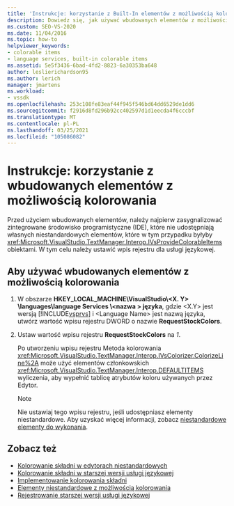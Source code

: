 ```yaml
---
title: 'Instrukcje: korzystanie z Built-In elementów z możliwością kolorowania | Microsoft Docs'
description: Dowiedz się, jak używać wbudowanych elementów z możliwością kolorowania w zintegrowanym środowisku programistycznym (IDE) programu Visual Studio dla usługi językowej.
ms.custom: SEO-VS-2020
ms.date: 11/04/2016
ms.topic: how-to
helpviewer_keywords:
- colorable items
- language services, built-in colorable items
ms.assetid: 5e5f3436-6bad-4fd2-8823-6a30353ba648
author: leslierichardson95
ms.author: lerich
manager: jmartens
ms.workload:
- vssdk
ms.openlocfilehash: 253c108fe83eaf44f945f546bd64dd6529de1dd6
ms.sourcegitcommit: f2916d8fd296b92cc402597d1d1eecda4f6cccbf
ms.translationtype: MT
ms.contentlocale: pl-PL
ms.lasthandoff: 03/25/2021
ms.locfileid: "105086082"
---
```

# <a name="how-to-use-built-in-colorable-items"></a>Instrukcje: korzystanie z wbudowanych elementów z możliwością kolorowania
Przed użyciem wbudowanych elementów, należy najpierw zasygnalizować zintegrowane środowisko programistyczne (IDE), które nie udostępniają własnych niestandardowych elementów, które w tym przypadku byłyby <xref:Microsoft.VisualStudio.TextManager.Interop.IVsProvideColorableItems> obiektami. W tym celu należy ustawić wpis rejestru dla usługi językowej.

## <a name="to-use-built-in-colorable-items"></a>Aby używać wbudowanych elementów z możliwością kolorowania

1. W obszarze **HKEY_LOCAL_MACHINE\VisualStudio\\<X. Y> \languages\language Services \\<nazwa \> języka**, gdzie \<X.Y> jest wersją [!INCLUDE[vsprvs](../../code-quality/includes/vsprvs_md.md)] i \<Language Name> jest nazwą języka, utwórz wartość wpisu rejestru DWORD o nazwie **RequestStockColors**.

2. Ustaw wartość wpisu rejestru **RequestStockColors** na *1*.

    Po utworzeniu wpisu rejestru Metoda kolorowania <xref:Microsoft.VisualStudio.TextManager.Interop.IVsColorizer.ColorizeLine%2A> może użyć elementów członkowskich <xref:Microsoft.VisualStudio.TextManager.Interop.DEFAULTITEMS> wyliczenia, aby wypełnić tablicę atrybutów koloru używanych przez Edytor.

   > [!NOTE]
   > Nie ustawiaj tego wpisu rejestru, jeśli udostępniasz elementy niestandardowe. Aby uzyskać więcej informacji, zobacz [niestandardowe elementy do wykonania](../../extensibility/internals/custom-colorable-items.md).

## <a name="see-also"></a>Zobacz też
- [Kolorowanie składni w edytorach niestandardowych](../../extensibility/syntax-coloring-in-custom-editors.md)
- [Kolorowanie składni w starszej wersji usługi językowej](../../extensibility/internals/syntax-coloring-in-a-legacy-language-service.md)
- [Implementowanie kolorowania składni](../../extensibility/internals/implementing-syntax-coloring.md)
- [Elementy niestandardowe z możliwością kolorowania](../../extensibility/internals/custom-colorable-items.md)
- [Rejestrowanie starszej wersji usługi językowej](../../extensibility/internals/registering-a-legacy-language-service2.md)
